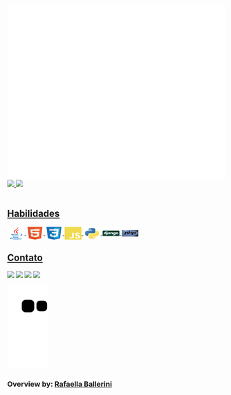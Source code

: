 <!DOCTYPE html>
<html lang="pt">

<head>
    <meta charset="utf-8">
    <meta name="author" content="Sam Norton">
    <meta name="viewport" content="width=device-width, initial-scale=1">
    <meta http-equiv="x-ua-compatible" content="ie=edge">
    <link rel="stylesheet" href="css/bootstrap.min.css">
    <link href='https://fonts.googleapis.com/css?family=Lato:400,700,900,300' rel='stylesheet' type='text/css'>
    <link rel="stylesheet" href="https://maxcdn.bootstrapcdn.com/font-awesome/4.4.0/css/font-awesome.min.css">
</head>

<body>
	
<div>
  <br>
     <a><img src="header.svg" width="960" height="400"></a>
  <br>
</div>
	
<div style="container d-flex align-items-center justify-content-center">
  <a href="https://beacons.ai/galdino01">
  <img height="170px" src="https://github-readme-stats.vercel.app/api?username=galdino01&show_icons=true&theme=dark&hide_border=1&include_all_commits=true&count_private=true"/>
  <img height="170px" src="https://github-readme-stats.vercel.app/api/top-langs/?username=galdino01&hide_border=1&layout=compact&langs_count=6&theme=dark"/>
</div>
	
<div style="display: inline_block"><br>
  <h2>Habilidades</h2>
  <img align="center" alt="Galdino-JAVA" height="30" width="40" src="https://raw.githubusercontent.com/devicons/devicon/master/icons/java/java-original.svg">
  <img align="center" alt="Galdino-HTML" height="30" width="40" src="https://raw.githubusercontent.com/devicons/devicon/master/icons/html5/html5-original.svg">
  <img align="center" alt="Galdino-CSS" height="30" width="40" src="https://raw.githubusercontent.com/devicons/devicon/master/icons/css3/css3-original.svg">
  <img align="center" alt="Galdino-JS" height="30" width="40" src="https://raw.githubusercontent.com/devicons/devicon/master/icons/javascript/javascript-plain.svg">
  <img align="center" alt="Galdino-PYTHON" height="30" width="40" src="https://raw.githubusercontent.com/devicons/devicon/master/icons/python/python-original.svg">
  <img align="center" alt="Galdino-DJANGO" height="30" width="40" src="https://raw.githubusercontent.com/devicons/devicon/master/icons/django/django-original.svg">
  <img align="center" alt="Galdino-PHP" height="30" width="40" src="https://raw.githubusercontent.com/devicons/devicon/master/icons/php/php-original.svg">
</div>
  
  ##
 
<div> 
  <h2>Contato</h2>
  <a href="https://www.linkedin.com/in/galdino-01" target="_blank"><img src="https://img.shields.io/badge/-LinkedIn-%230077B5?style=for-the-badge&logo=linkedin&logoColor=white" target="_blank"></a>
  <a href="https://instagram.com/this.galdino" target="_blank"><img src="https://img.shields.io/badge/-Instagram-%23E4405F?style=for-the-badge&logo=instagram&logoColor=white" target="_blank"></a>
  <a href = "https://twitter.com/this_galdino"><img src="https://img.shields.io/badge/Twitter-1DA1F2?style=for-the-badge&logo=twitter&logoColor=white" target="_blank"></a>
  <a href = "mailto:contato.ogaldino@hotmail.com"><img src="https://img.shields.io/badge/Microsoft_Outlook-0078D4?style=for-the-badge&logo=microsoft-outlook&logoColor=white" target="_blank"></a>
</div>
	
<div>
  
  ![Snake animation](https://github.com/galdino01/galdino01/blob/output/github-contribution-grid-snake.svg)
  
</div>
	
<div>
  <h3>Overview by: <a href="https://github.com/rafaballerini">Rafaella Ballerini</a></h3>
</div>
	
<script src="https://ajax.googleapis.com/ajax/libs/jquery/2.1.4/jquery.min.js"></script>
<script src="js/bootstrap.min.js"></script>
</body>

</html>



